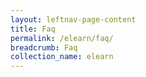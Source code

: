 ```yaml
---
layout: leftnav-page-content
title: Faq
permalink: /elearn/faq/
breadcrumb: Faq
collection_name: elearn
---
```

